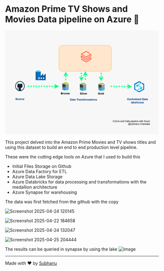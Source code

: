 # Amazon Prime TV Shows and Movies Data pipeline on Azure 🎥

<img src="Screenshot 2025-04-27 100918.png" width="700px">

This project delved into the Amazon Prime Movies and TV shows titles and using this dataset to build an end to end production level pipeline.

These were the cutting edge tools on Azure that I used to build this

- Initial Files Storage on Github
- Azure Data Factory for ETL
- Azure Data Lake Storage
- Azure Databricks for data processing and transformations with the medallion architecture
- Azure Synapse for warehousing

The data was first fetched from the github with the copy

![Screenshot 2025-04-24 120145](https://github.com/user-attachments/assets/01f1ae1b-4b67-4809-b224-d25afe28cd79)


![Screenshot 2025-04-22 184658](https://github.com/user-attachments/assets/b5866940-b97e-49ba-a38e-091b503ac01a)

![Screenshot 2025-04-24 132047](https://github.com/user-attachments/assets/3034a13a-06db-4b99-b0ac-b50f76f0b751)


![Screenshot 2025-04-25 204444](https://github.com/user-attachments/assets/ccda5c1e-f56c-486c-9d6e-9d14917b7106)

The results can be queried in synapse by using the lake 
![image](https://github.com/user-attachments/assets/0ca05fe9-1b69-4227-83e5-be029c70f44e)



---
Made with ❤️ by [Subhanu](https://github.com/subhanu-dev)

